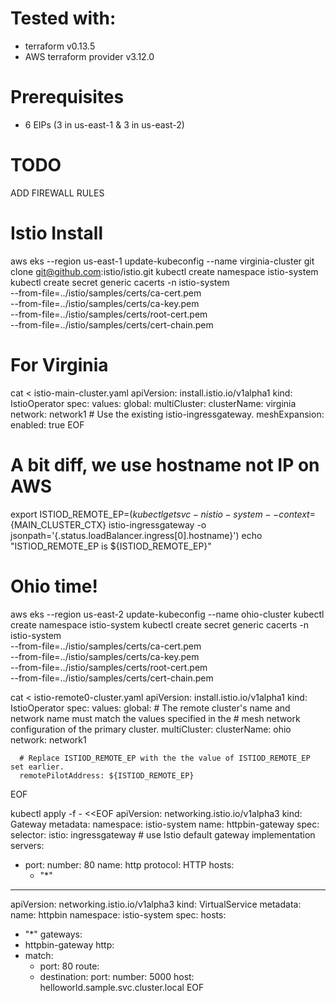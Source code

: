 # Tested with:

- terraform v0.13.5
- AWS terraform provider v3.12.0

# Prerequisites

- 6 EIPs (3 in us-east-1 & 3 in us-east-2)

# TODO
ADD FIREWALL RULES

# Istio Install

aws eks --region us-east-1 update-kubeconfig --name virginia-cluster
git clone git@github.com:istio/istio.git
kubectl create namespace istio-system
kubectl create secret generic cacerts -n istio-system \
 --from-file=../istio/samples/certs/ca-cert.pem \
 --from-file=../istio/samples/certs/ca-key.pem \
 --from-file=../istio/samples/certs/root-cert.pem \
 --from-file=../istio/samples/certs/cert-chain.pem

# For Virginia
cat <<EOF> istio-main-cluster.yaml
apiVersion: install.istio.io/v1alpha1
kind: IstioOperator
spec:
  values:
    global:
      multiCluster:
        clusterName: virginia
      network: network1
      # Use the existing istio-ingressgateway.
      meshExpansion:
        enabled: true
EOF

# A bit diff, we use hostname not IP on AWS
export ISTIOD_REMOTE_EP=$(kubectl get svc -n istio-system --context=${MAIN_CLUSTER_CTX} istio-ingressgateway -o jsonpath='{.status.loadBalancer.ingress[0].hostname}')
echo "ISTIOD_REMOTE_EP is ${ISTIOD_REMOTE_EP}"

# Ohio time!
aws eks --region us-east-2 update-kubeconfig --name ohio-cluster
kubectl create namespace istio-system
kubectl create secret generic cacerts -n istio-system \
 --from-file=../istio/samples/certs/ca-cert.pem \
 --from-file=../istio/samples/certs/ca-key.pem \
 --from-file=../istio/samples/certs/root-cert.pem \
 --from-file=../istio/samples/certs/cert-chain.pem

cat <<EOF> istio-remote0-cluster.yaml
apiVersion: install.istio.io/v1alpha1
kind: IstioOperator
spec:
  values:
    global:
      # The remote cluster's name and network name must match the values specified in the
      # mesh network configuration of the primary cluster.
      multiCluster:
        clusterName: ohio
      network: network1

      # Replace ISTIOD_REMOTE_EP with the the value of ISTIOD_REMOTE_EP set earlier.
      remotePilotAddress: ${ISTIOD_REMOTE_EP}
EOF


kubectl apply -f - <<EOF
apiVersion: networking.istio.io/v1alpha3
kind: Gateway
metadata:
  namespace: istio-system
  name: httpbin-gateway
spec:
  selector:
    istio: ingressgateway # use Istio default gateway implementation
  servers:
  - port:
      number: 80
      name: http
      protocol: HTTP
    hosts:
    - "*"
---
apiVersion: networking.istio.io/v1alpha3
kind: VirtualService
metadata:
  name: httpbin
  namespace: istio-system
spec:
  hosts:
  - "*"
  gateways:
  - httpbin-gateway
  http:
  - match:
    - port: 80
    route:
    - destination:
        port:
          number: 5000
        host: helloworld.sample.svc.cluster.local
EOF
